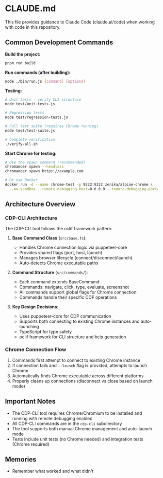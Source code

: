 # CLAUDE.md

This file provides guidance to Claude Code (claude.ai/code) when working with code in this repository.

## Common Development Commands

**Build the project:**
```bash
pnpm run build
```

**Run commands (after building):**
```bash
node ./bin/run.js [command] [options]
```

**Testing:**
```bash
# Unit tests - verify CLI structure
node test/unit-tests.js

# Regression tests
node test/regression-tests.js

# Full test suite (requires Chrome running)
node test/test-suite.js

# Complete verification
./verify-all.sh
```

**Start Chrome for testing:**
```bash
# Use the spawn command (recommended)
chromancer spawn --headless
chromancer spawn https://example.com

# Or use Docker
docker run -d --name chrome-test -p 9222:9222 zenika/alpine-chrome \
  --no-sandbox --remote-debugging-host=0.0.0.0 --remote-debugging-port=9222
```

## Architecture Overview

### CDP-CLI Architecture

The CDP-CLI tool follows the oclif framework pattern:

1. **Base Command Class** (`src/base.ts`):
   - Handles Chrome connection logic via puppeteer-core
   - Provides shared flags (port, host, launch)
   - Manages browser lifecycle (connect/disconnect/launch)
   - Auto-detects Chrome executable paths

2. **Command Structure** (`src/commands/`):
   - Each command extends BaseCommand
   - Commands: navigate, click, type, evaluate, screenshot
   - All commands support global flags for Chrome connection
   - Commands handle their specific CDP operations

3. **Key Design Decisions**:
   - Uses puppeteer-core for CDP communication
   - Supports both connecting to existing Chrome instances and auto-launching
   - TypeScript for type safety
   - oclif framework for CLI structure and help generation

### Chrome Connection Flow

1. Commands first attempt to connect to existing Chrome instance
2. If connection fails and `--launch` flag is provided, attempts to launch Chrome
3. Automatically finds Chrome executable across different platforms
4. Properly cleans up connections (disconnect vs close based on launch mode)

## Important Notes

- The CDP-CLI tool requires Chrome/Chromium to be installed and running with remote debugging enabled
- All CDP-CLI commands are in the `cdp-cli` subdirectory
- The tool supports both manual Chrome management and auto-launch mode
- Tests include unit tests (no Chrome needed) and integration tests (Chrome required)

## Memories

- Remember what worked and what didn't